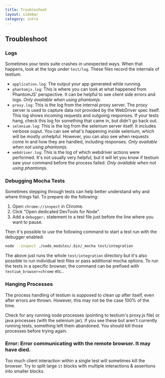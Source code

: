 ```yaml
---
title: Troubleshoot
layout: sidebar
category: intro
---
```


## Troubleshoot

### Logs

Sometimes your tests suite crashes in unexpected ways.
When that happens, look at the logs under `test/log`.
These files record the internals of testium.

* `application.log`:
  The output your app generated while running.
* `phantomjs.log`:
  This is where you can look at what happened from PhantomJS' perspective.
  It can be helpful to see client side errors and logs.
  *Only available when using phantomjs.*
* `proxy.log`:
  This is the log from the internal proxy server.
  The proxy server is used to capture data not provided by the WebDriver spec itself.
  This log shows incoming requests and outgoing responses.
  If your tests hang, check this log for something that came in, but didn't go back out.
* `selenium.log`:
  This is the log from the selenium server itself.
  It includes verbose ouput.
  You can see what's happening inside selenium, which will be mostly unhelpful.
  However, you can also see when requests come in and how they are handled, including responses.
  *Only available when not using phantomjs.*
* `webdriver.log`:
  This is the log of which webdriver actions were performed.
  It's not usually very helpful,
  but it will let you know if testium saw your command before the process failed.
  *Only available when not using phantomjs.*

### Debugging Mocha Tests

Sometimes stepping through tests can help better understand why and where things fail.
To prepare do the following:

1. Open `chrome://inspect` in Chrome.
2. Click "Open dedicated DevTools for Node".
3. Add a `debugger;` statement to a test file just before the line where you want to pause.

Then it's possible to use the following command to start a test run with the debugger enabled:

```bash
node --inspect ./node_modules/.bin/_mocha test/integration
```

The above just runs the whole `test/integration` directory
but it's also possible to run individual test files or pass additional mocha options.
To run the tests in a specific browser, the command can be prefixed with `testium_browser=chrome` etc..

### Hanging Processes

The process handling of testium is supposed to clean up after itself,
even after errors are thrown.
However, this may not be the case 100% of the time.

Check for any running node processes (pointing to testium's proxy.js file)
or java processes (with the selenium jar).
If you see these but aren't currently running tests,
something left them abandoned.
You should kill those processes before trying again.

### Error: Error communicating with the remote browser. It may have died.

Too much client interaction within a single test will sometimes kill the browser.  Try to split large `it` blocks with multiple interactions & assertions into smaller blocks.

